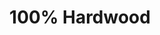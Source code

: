 ---
templateKey: index-page
title: 100% Hardwood
image: /img/home-jumbotron.jpg
heading: 100% Hardwood Biochar
subheading: Biochar
mainpitch:
  title: Why Backwoods
  description: >
    Not all biochar is equal, in that it may come from many agricultural sources. We only use 100% hardwood, heated at optimum conditions, producing premium quality biochar. As a result, our customers have reported about 20% increased production.
description: >-
  Backwoods is the ultimate biochar source for those who want to learn about their
  java’s origin and support the farmers that grew it. We take coffee production,
  roasting and brewing seriously and we’re glad to pass that knowledge to
  anyone.
intro:
  blurbs:
    - image: /img/coffee.png
      heading: Soil
      items: 
        - Improve porosity - Increase water retention - Improve microbial properties - Increase aggregation - Decrease acidity 

    - image: /img/coffee-gear.png
      heading: Compost
      items: 
        - Reduce bulk density - Prevent loss of nutrients - Promote microbial activity - Reduce ammonia loss - Reduce emissions 

    - image: /img/tutorials.png
      heading: Environment
      items: 
       - Biochar is the byproduct of one of the only energy production systems that puts more carbon back into the earth than emits.
  heading: What we offer
  description: >
    Kaldi is the ultimate spot for coffee lovers who want to learn about their
    java’s origin and support the farmers that grew it. We take coffee
    production, roasting and brewing seriously and we’re glad to pass that
    knowledge to anyone. This is an edit via identity...
main:
  heading: Great coffee with no compromises
  description: >
    We hold our coffee to the highest standards from the shrub to the cup.
    That’s why we’re meticulous and transparent about each step of the coffee’s
    journey. We personally visit each farm to make sure the conditions are
    optimal for the plants, farmers and the local environment.
  image1:
    alt: A close-up of a paper filter filled with ground coffee
    image: /img/products-grid3.jpg
  image2:
    alt: A green cup of a coffee on a wooden table
    image: /img/products-grid2.jpg
  image3:
    alt: Coffee beans
    image: /img/products-grid1.jpg
---